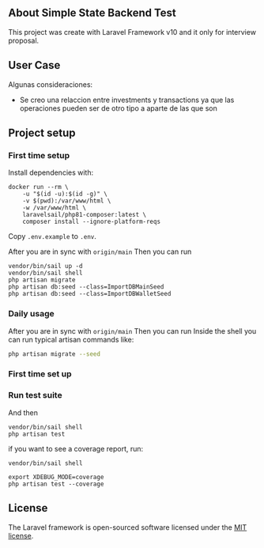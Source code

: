 
## About Simple State Backend Test
This project was create with Laravel Framework v10 and it only for interview proposal.

## User Case

Algunas consideraciones:
 - Se creo una relaccion entre investments y transactions ya que las operaciones pueden ser de otro tipo a aparte de las que son

## Project setup

### First time setup
Install dependencies with:
```shell
docker run --rm \
    -u "$(id -u):$(id -g)" \
    -v $(pwd):/var/www/html \
    -w /var/www/html \
    laravelsail/php81-composer:latest \
    composer install --ignore-platform-reqs
```

Copy `.env.example` to `.env`.

After you are in sync with `origin/main` Then you can run
```shell
vendor/bin/sail up -d
vendor/bin/sail shell
php artisan migrate
php artisan db:seed --class=ImportDBMainSeed
php artisan db:seed --class=ImportDBWalletSeed
```
### Daily usage
After you are in sync with `origin/main` Then you can run
Inside the shell you can run typical artisan commands like:
```sh
php artisan migrate --seed
```

### First time set up
### Run test suite
And then
```shell
vendor/bin/sail shell
php artisan test
```

if you want to see a coverage report, run:
```shell
vendor/bin/sail shell

export XDEBUG_MODE=coverage
php artisan test --coverage
```

## License

The Laravel framework is open-sourced software licensed under the [MIT license](https://opensource.org/licenses/MIT).
